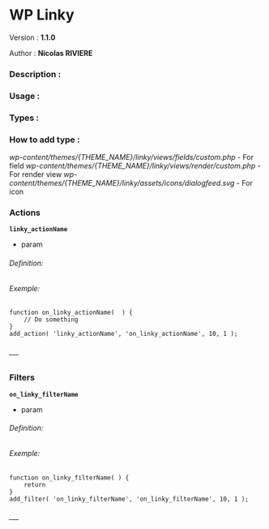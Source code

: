 # WP Linky

Version : **1.1.0**

Author : **Nicolas RIVIERE**

### Description :


### Usage :


### Types :

 
### How to add type : 
 

_wp-content/themes/{THEME_NAME}/linky/views/fields/custom.php_ - For field
_wp-content/themes/{THEME_NAME}/linky/views/render/custom.php_ - For render view
_wp-content/themes/{THEME_NAME}/linky/assets/icons/dialogfeed.svg_ - For icon


### Actions

**`linky_actionName`**
- param 

###### Definition:



###### Exemple:

```
function on_linky_actionName(  ) {
    // Do something
}
add_action( 'linky_actionName', 'on_linky_actionName', 10, 1 );
```

###### ___

### Filters

**`on_linky_filterName`**
- param 

###### Definition:


###### Exemple:

```
function on_linky_filterName( ) {
    return 
}
add_filter( 'on_linky_filterName', 'on_linky_filterName', 10, 1 );
```

###### ___
